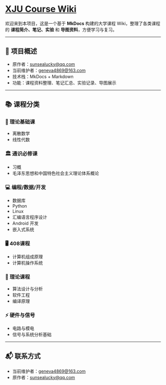 # [XJU Course Wiki](https://sunsealucky.github.io/xju-course-wiki/)

欢迎来到本项目，这是一个基于 **MkDocs** 构建的大学课程 Wiki，整理了各类课程的 **课程简介、笔记、实验** 和 **导图资料**，方便学习与复习。

---

## 📝 项目概述

- 原作者：sunsealucky@qq.com
- 当前维护者：geneva4869@163.com
- 技术栈：MkDocs + Markdown
- 功能：课程资料整理、笔记汇总、实验记录、导图展示

---

## 📚 课程分类

### 📖 理论基础课
- 离散数学
- 线性代数

### 🏛 通识必修课
- 习概
- 毛泽东思想和中国特色社会主义理论体系概论

### 💻 编程/数据/开发
- 数据库
- Python
- Linux
- 汇编语言程序设计
- Android 开发
- 嵌入式系统

### 🖥 408课程
- 计算机组成原理
- 计算机操作系统

### 🧠 理论课程
- 算法设计与分析
- 软件工程
- 编译原理

### ⚡ 硬件与信号
- 电路与模电
- 信号与系统分析基础

---

## 📬 联系方式

* 当前维护者：[geneva4869@163.com](mailto:geneva4869@163.com)
* 原作者：[sunsealucky@qq.com](mailto:sunsealucky@qq.com)

